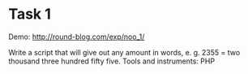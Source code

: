 Task 1
================
Demo: http://round-blog.com/exp/noo_1/

Write a script that will give out any amount in words, e. g. 2355 = two thousand three hundred fifty 
five. Tools and instruments: PHP
